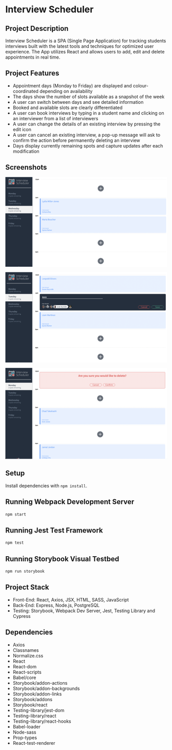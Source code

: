 # Interview Scheduler

## Project Description

Interview Scheduler is a SPA (Single Page Application) for tracking students interviews built with the latest tools and techniques for optimized user experience. The App utilizes React and allows users to add, edit and delete appointments in real time.

## Project Features

* Appointment days (Monday to Friday) are displayed and colour-coordinated depending on availability
* The days show the number of slots available as a snapshot of the week
* A user can switch between days and see detailed information
* Booked and available slots are clearly differentiated
* A user can book interviews by typing in a student name and clicking on an interviewer from a list of interviewers
* A user can change the details of an existing interview by pressing the edit icon
* A user can cancel an existing interview, a pop-up message will ask to confirm the action before permanently deleting an interview
* Days display currently remaining spots and capture updates after each modification

## Screenshots

![Main page - List of days](https://github.com/hyperamir/Scheduler/blob/master/docs/Main-page.png?raw=true)

![Appointment form - Create](https://github.com/hyperamir/Scheduler/blob/master/docs/Appointment-form.png?raw=true)

![Cancel an appointment](https://github.com/hyperamir/Scheduler/blob/master/docs/Cancel-appointment.png?raw=true)



## Setup

Install dependencies with `npm install`.

## Running Webpack Development Server

```sh
npm start
```

## Running Jest Test Framework

```sh
npm test
```

## Running Storybook Visual Testbed

```sh
npm run storybook
```

## Project Stack

* Front-End: React, Axios, JSX, HTML, SASS, JavaScript
* Back-End: Express, Node.js, PostgreSQL
* Testing: Storybook, Webpack Dev Server, Jest, Testing Library and Cypress

## Dependencies

- Axios
- Classnames
- Normalize.css
- React
- React-dom
- React-scripts
- Babel/core
- Storybook/addon-actions
- Storybook/addon-backgrounds
- Storybook/addon-links
- Storybook/addons
- Storybook/react
- Testing-library/jest-dom
- Testing-library/react
- Testing-library/react-hooks
- Babel-loader
- Node-sass
- Prop-types
- React-test-renderer
